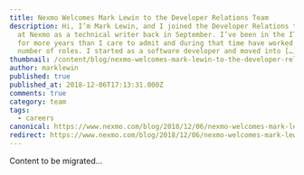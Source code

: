 ```yaml
---
title: Nexmo Welcomes Mark Lewin to the Developer Relations Team
description: Hi, I’m Mark Lewin, and I joined the Developer Relations team here
  at Nexmo as a technical writer back in September. I’ve been in the IT industry
  for more years than I care to admit and during that time have worked in a
  number of roles. I started as a software developer and moved into […]
thumbnail: /content/blog/nexmo-welcomes-mark-lewin-to-the-developer-relations-team-dr/brackley-large.jpg
author: marklewin
published: true
published_at: 2018-12-06T17:13:31.000Z
comments: true
category: team
tags:
  - careers
canonical: https://www.nexmo.com/blog/2018/12/06/nexmo-welcomes-mark-lewin-to-the-developer-relations-team-dr
redirect: https://www.nexmo.com/blog/2018/12/06/nexmo-welcomes-mark-lewin-to-the-developer-relations-team-dr
---
```


Content to be migrated...

